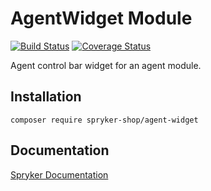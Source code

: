 # AgentWidget Module
[![Build Status](https://travis-ci.org/spryker-shop/agent-widget.svg)](https://travis-ci.org/spryker-shop/agent-widget)
[![Coverage Status](https://coveralls.io/repos/github/spryker-shop/agent-widget/badge.svg)](https://coveralls.io/github/spryker-shop/agent-widget)

Agent control bar widget for an agent module.

## Installation

```
composer require spryker-shop/agent-widget
```

## Documentation

[Spryker Documentation](https://academy.spryker.com/developing_with_spryker/module_guide/modules.html)

